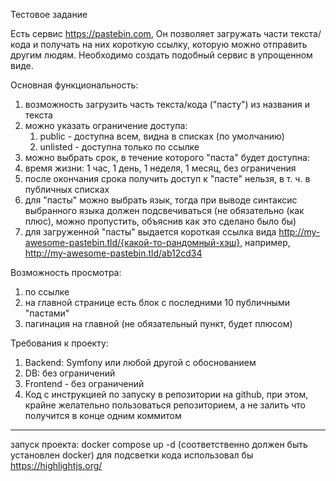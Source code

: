 Тестовое задание

Есть сервис https://pastebin.com, Он позволяет загружать части текста/кода и получать на них короткую ссылку, 
которую можно отправить другим людям. Необходимо создать подобный сервис в упрощенном виде.

Основная функциональность:
1. возможность загрузить часть текста/кода ("пасту") из названия и текста 
2. можно указать ограничение доступа:
   1. public - доступна всем, видна в списках (по умолчанию)
   2. unlisted - доступна только по ссылке 
3. можно выбрать срок, в течение которого "паста" будет доступна:
4. время жизни: 1 час, 1 день, 1 неделя, 1 месяц, без ограничения 
5. после окончания срока получить доступ к "пасте" нельзя, в т. ч. в публичных списках 
6. для "пасты" можно выбрать язык, тогда при выводе синтаксис выбранного языка должен подсвечиваться 
(не обязательно (как плюс), можно пропустить, объяснив как это сделано было бы)
7. для загруженной "пасты" выдается короткая ссылка вида http://my-awesome-pastebin.tld/{какой-то-рандомный-хэш}, 
например, http://my-awesome-pastebin.tld/ab12cd34

Возможность просмотра:
1. по ссылке 
2. на главной странице есть блок с последними 10 публичными "пастами"
3. пагинация на главной (не обязательный пункт, будет плюсом)

Требования к проекту:
1. Backend: Symfony или любой другой с обоснованием 
2. DB: без ограничений 
3. Frontend - без ограничений 
4. Код с инструкцией по запуску в репозитории на github, при этом, крайне желательно пользоваться репозиторием, 
а не залить что получится в конце одним коммитом


----------------------------------------------------------
запуск проекта: docker compose up -d (соответственно должен быть установлен docker)
для подсветки кода использовал бы https://highlightjs.org/